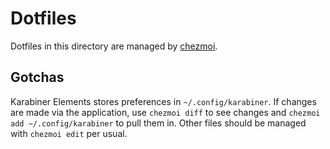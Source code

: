 # Dotfiles

Dotfiles in this directory are managed by [chezmoi](https://github.com/twpayne/chezmoi).

## Gotchas

Karabiner Elements stores preferences in `~/.config/karabiner`.  If changes are made via the application, use `chezmoi diff` to see changes and `chezmoi add ~/.config/karabiner` to pull them in.  Other files should be managed with `chezmoi edit` per usual.
